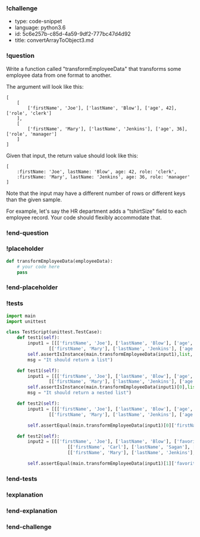 ### !challenge

* type: code-snippet
* language: python3.6
* id: 5c6e257b-c85d-4a59-9df2-777bc47d4d92
* title: convertArrayToObject3.md

### !question

Write a function called "transformEmployeeData" that transforms some employee data from one format to another.

The argument will look like this:

```
[
    [
        ['firstName', 'Joe'], ['lastName', 'Blow'], ['age', 42], ['role', 'clerk']
    ],
    [
        ['firstName', 'Mary'], ['lastName', 'Jenkins'], ['age', 36], ['role', 'manager']
    ]
]
```

Given that input, the return value should look like this:

```
[
    :firstName: 'Joe', lastName: 'Blow', age: 42, role: 'clerk',
    :firstName: 'Mary', lastName: 'Jenkins', age: 36, role: 'manager'
]
```

Note that the input may have a different number of rows or different keys than the given sample.

For example, let's say the HR department adds a "tshirtSize" field to each employee record.
Your code should flexibly accommodate that.

### !end-question

### !placeholder

```python
def transformEmployeeData(employeeData):
    # your code here
    pass

```

### !end-placeholder

### !tests


```python
import main
import unittest

class TestScript(unittest.TestCase):
    def test1(self):
        input1 = [[['firstName', 'Joe'], ['lastName', 'Blow'], ['age', 42], ['role', 'clerk']],
                [['firstName', 'Mary'], ['lastName', 'Jenkins'], ['age', 36], ['role', 'manager']]]
        self.assertIsInstance(main.transformEmployeeData(input1),list,
        msg = "It should return a list")

    def test1(self):
        input1 = [[['firstName', 'Joe'], ['lastName', 'Blow'], ['age', 42], ['role', 'clerk']],
                [['firstName', 'Mary'], ['lastName', 'Jenkins'], ['age', 36], ['role', 'manager']]]
        self.assertIsInstance(main.transformEmployeeData(input1)[0],list,
        msg = "It should return a nested list")

    def test2(self):
        input1 = [[['firstName', 'Joe'], ['lastName', 'Blow'], ['age', 42], ['role', 'clerk']],
                [['firstName', 'Mary'], ['lastName', 'Jenkins'], ['age', 36], ['role', 'manager']]]

        self.assertEqual(main.transformEmployeeData(input1)[0]['firstName'],'Joe', msg = "should properly assign key and value pairs")

    def test2(self):
        input2 = [[['firstName', 'Joe'], ['lastName', 'Blow'], ['favoriteIceCream', 'chocolate'], ['role', 'clerk']],
                       [['firstName', 'Carl'], ['lastName', 'Sagan'], ['favoriteIceCream', 'starfruit'], ['role', 'seer']],
                       [['firstName', 'Mary'], ['lastName', 'Jenkins'], ['favoriteIceCream', 'vanilla'], ['role', 'manager']]]

        self.assertEqual(main.transformEmployeeData(input1)[1]['favoriteIceCream'],'starfruit', msg = "should properly assign key and value pairs")

```

### !end-tests

### !explanation

### !end-explanation

### !end-challenge
